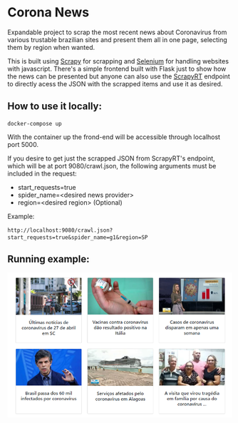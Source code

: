# Corona News

Expandable project to scrap the most recent news about Coronavirus from various trustable brazilian sites and present them all in one page, selecting them by region when wanted. 

This is built using [Scrapy](https://github.com/scrapy/scrapy) for scrapping and [Selenium](https://github.com/SeleniumHQ/selenium) for handling websites with javascript. There's a simple frontend built with Flask just to show how the news can be presented but anyone can also use the [ScrapyRT](https://github.com/scrapinghub/scrapyrt) endpoint to directly acess the JSON with the scrapped items and use it as desired.

## How to use it locally:
```
docker-compose up
```
With the container up the frond-end will be accessible through localhost port 5000. 

If you desire to get just the scrapped JSON from ScrapyRT's endpoint, which will be at port 9080/crawl.json, the following arguments must be included in the request:
* start_requests=true
* spider_name=\<desired news provider>
* region=\<desired region> (Optional)

Example:
```
http://localhost:9080/crawl.json?start_requests=true&spider_name=g1&region=SP
```
## Running example:
![print](frontendPrint.png)
